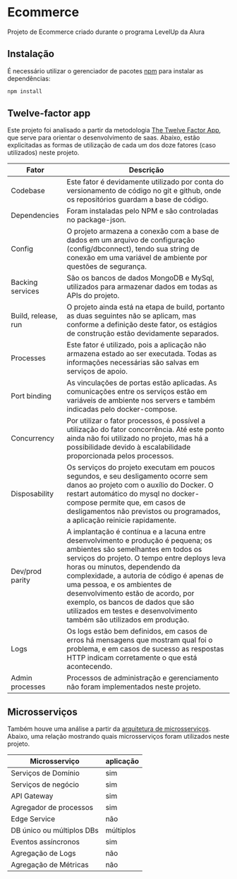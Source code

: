 # Ecommerce
Projeto de Ecommerce criado durante o programa LevelUp da Alura

## Instalação

É necessário utilizar o gerenciador de pacotes [npm](https://www.npmjs.com/) para instalar as dependências:
```bash
npm install
```

## Twelve-factor app

Este projeto foi analisado a partir da metodologia [The Twelve Factor App](https://12factor.net/), que serve para orientar o desenvolvimento de saas. Abaixo, estão explicitadas as formas de utilização de cada um dos doze fatores (caso utilizados) neste projeto. 

| Fator | Descrição |
|--------|-------------|
| Codebase | Este fator é devidamente utilizado por conta do versionamento de código no git e github, onde os repositórios guardam a base de código.|
| Dependencies | Foram instaladas pelo NPM e são controladas no package-json.|
| Config | O projeto armazena a conexão com a base de dados em um arquivo de configuração (config/dbconnect), tendo sua string de conexão em uma variável de ambiente por questões de segurança.| 
| Backing services | São os bancos de dados MongoDB e MySql, utilizados para armazenar dados em todas as APIs do projeto.|
| Build, release, run | O projeto ainda está na etapa de build, portanto as duas seguintes não se aplicam, mas conforme a definição deste fator, os estágios de construção estão devidamente separados.|
| Processes | Este fator é utilizado, pois a aplicação não armazena estado ao ser executada. Todas as informações necessárias são salvas em serviços de apoio.|
| Port binding | As vinculações de portas estão aplicadas. As comunicações entre os serviços estão em variáveis de ambiente nos servers e também indicadas pelo docker-compose.|
| Concurrency | Por utilizar o fator processos, é possível a utilização do fator concorrência. Até este ponto ainda não foi utilizado no projeto, mas há a possibilidade devido à escalabilidade proporcionada pelos processos.|
| Disposability | Os serviços do projeto executam em poucos segundos, e seu desligamento ocorre sem danos ao projeto com o auxílio do Docker. O restart automático do mysql no docker-compose permite que, em casos de desligamentos não previstos ou programados, a aplicação reinicie rapidamente.|
| Dev/prod parity | A implantação é contínua e a lacuna entre desenvolvimento e produção é pequena; os ambientes são semelhantes em todos os serviços do projeto. O tempo entre deploys leva horas ou minutos, dependendo da complexidade, a autoria de código é apenas de uma pessoa, e os ambientes de desenvolvimento estão de acordo, por exemplo, os bancos de dados que são utilizados em testes e desenvolvimento também são utilizados em produção.|
| Logs | Os logs estão bem definidos, em casos de erros há mensagens que mostram qual foi o problema, e em casos de sucesso as respostas HTTP indicam corretamente o que está acontecendo. |
| Admin processes | Processos de administração e gerenciamento não foram implementados neste projeto.|


## Microsserviços

Também houve uma análise a partir da [arquitetura de microsserviços](https://microservices.io/). Abaixo, uma relação mostrando quais microsserviços foram utilizados neste projeto.

| Microsserviço | aplicação |
|---------------|-----------|
| Serviços de Domínio | sim |
| Serviços de negócio | sim |
| API Gateway | sim |
| Agregador de processos | sim |
| Edge Service | não |
| DB único ou múltiplos DBs  | múltiplos |
| Eventos ass‌íncronos | sim |
| Agregação de Logs | não |
| Agregação de Métricas | não |

